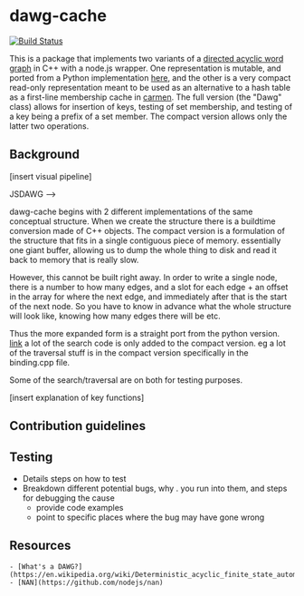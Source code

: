 # dawg-cache

[![Build Status](https://travis-ci.org/mapbox/dawg-cache.svg?branch=master)](https://travis-ci.org/mapbox/dawg-cache)

This is a package that implements two variants of a [directed acyclic word graph](https://en.wikipedia.org/wiki/Deterministic_acyclic_finite_state_automaton) in C++ with a node.js wrapper. One representation is mutable, and ported from a Python implementation [here](https://gist.github.com/smhanov/94230b422c2100ae4218), and the other is a very compact read-only representation meant to be used as an alternative to a hash table as a first-line membership cache in [carmen](https://github.com/mapbox/carmen/). The full version (the "Dawg" class) allows for insertion of keys, testing of set membership, and testing of a key being a prefix of a set member. The compact version allows only the latter two operations.


## Background

[insert visual pipeline]

JSDAWG --> 

dawg-cache begins with 2 different implementations of the same conceptual structure. When we create the structure there is a buildtime conversion made of C++ objects.
The compact version is a formulation of the structure that fits in a single contiguous piece of memory. essentially one giant buffer, allowing us to dump the whole thing to disk and read it back to memory that is really slow.

However, this cannot be built right away. In order to write a single node, there is a number to how many edges, and a slot for each edge + an offset in the array for where the next edge, and immediately after that is the start of the next node. So you have to know in advance what the whole structure will look like, knowing how many edges there will be etc.

Thus the more expanded form is a straight port from the python version. [link]() a lot of the search code is only added to the compact version. eg a lot of the traversal stuff is in the compact version specifically in the binding.cpp file.

Some of the search/traversal are on both for testing purposes.

[insert explanation of key functions]


## Contribution guidelines


## Testing
  - Details steps on how to test
  - Breakdown different potential bugs, why . you run into them, and steps for debugging the cause
    - provide code examples
    - point to specific places where the bug may have gone wrong

## Resources
    - [What's a DAWG?](https://en.wikipedia.org/wiki/Deterministic_acyclic_finite_state_automaton)
    - [NAN](https://github.com/nodejs/nan)
